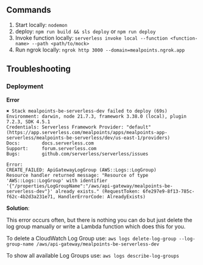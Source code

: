 ## Commands

1. Start locally: `nodemon`
2. deploy: `npm run build && sls deploy` or `npm run deploy`
3. Invoke function locally: `serverless invoke local --function <function-name> --path <path/to/mock>`
4. Run ngrok locally: `ngrok http 3000 --domain=mealpoints.ngrok.app`

## Troubleshooting

### Deployment

**Error**

```
✖ Stack mealpoints-be-serverless-dev failed to deploy (69s)
Environment: darwin, node 21.7.3, framework 3.38.0 (local), plugin 7.2.3, SDK 4.5.1
Credentials: Serverless Framework Provider: "default" (https://app.serverless.com/mealpoints/apps/mealpoints-app-serverless/mealpoints-be-serverless/dev/us-east-1/providers)
Docs:        docs.serverless.com
Support:     forum.serverless.com
Bugs:        github.com/serverless/serverless/issues

Error:
CREATE_FAILED: ApiGatewayLogGroup (AWS::Logs::LogGroup)
Resource handler returned message: "Resource of type 'AWS::Logs::LogGroup' with identifier '{"/properties/LogGroupName":"/aws/api-gateway/mealpoints-be-serverless-dev"}' already exists." (RequestToken: 6fe297e9-8f13-785c-f62c-4b2d3a231e71, HandlerErrorCode: AlreadyExists)
```

**Solution**:

This error occurs often, but there is nothing you can do but just delete the log group manually or write a Lambda function which does this for you.

To delete a CloudWatch Log Group use: `aws logs delete-log-group --log-group-name /aws/api-gateway/mealpoints-be-serverless-dev`

To show all available Log Groups use: `aws logs describe-log-groups`
